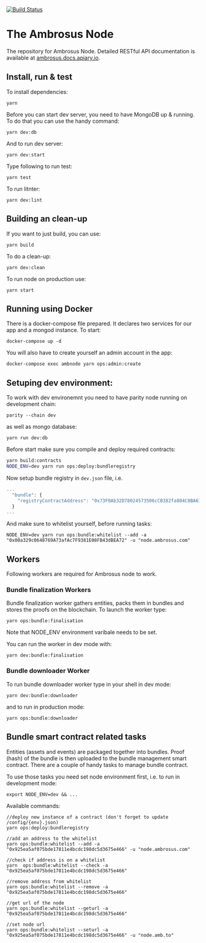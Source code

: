 [![Build Status](https://travis-ci.com/ambrosus/ambrosus-sdk.svg?token=xjj4U84eSFwEsYLTc5Qe&branch=master)](https://travis-ci.com/ambrosus/ambrosus-sdk)

# The Ambrosus Node
The repository for Ambrosus Node. Detailed RESTful API documentation is available at [ambrosus.docs.apiary.io](https://ambrosus.docs.apiary.io/).

## Install, run & test
To install dependencies:
```
yarn
```

Before you can start dev server, you need to have MongoDB up & running.
To do that you can use the handy command:
```
yarn dev:db
```

And to run dev server:
```
yarn dev:start
```

Type following to run test:
```
yarn test
```

To run litnter:
```
yarn dev:lint
```

## Building an clean-up
If you want to just build, you can use:
```
yarn build
```

To do a clean-up:
```
yarn dev:clean
```

To run node on production use:
```
yarn start
```

## Running using Docker

There is a docker-compose file prepared. It declares two services for our app and a mongod instance. To start:

```
docker-compose up -d
```

You will also have to create yourself an admin account in the app:

```
docker-compose exec ambnode yarn ops:admin:create
```

## Setuping dev environment:
To work with dev environemnt you need to have parity node running on development chain:
```
parity --chain dev
```

as well as mongo database:

```
yarn run dev:db
```

Before start make sure you compile and deploy required contracts:
```sh
yarn build:contracts
NODE_ENV=dev yarn run ops:deploy:bundleregistry
```

Now setup bundle registry in `dev.json` file, i.e.
```js
...
  "bundle": {
    "registryContractAddress": "0x73F0Ab32D78024573506cCB382fa804C8BA61C95"
  }
...
``` 

And make sure to whitelist yourself, before running tasks:
```
NODE_ENV=dev yarn run ops:bundle:whitelist --add -a "0x00a329c0648769A73afAc7F9381E08FB43dBEA72" -u "node.ambrosus.com"
```

## Workers
Following workers are required for Ambrosus node to work.

### Bundle finalization Workers
Bundle finalization worker gathers entities, packs them in bundles and stores the proofs on the blockchain. To launch the worker type:

```
yarn ops:bundle:finalisation
```

Note that NODE_ENV environment varibale needs to be set.

You can run the worker in dev mode with:

```
yarn dev:bundle:finalisation
```


### Bundle downloader Worker
To run bundle downloader worker type in your shell in dev mode:
```
yarn dev:bundle:downloader
```

and to run in production mode:

```
yarn ops:bundle:downloader
```


## Bundle smart contract related  tasks
Entities (assets and events) are packaged together into bundles. Proof (hash) of the bundle is then uploaded to the bundle management smart contract.
There are a couple of handy tasks to manage bundle contract.

To use those tasks you need set node environment first, i.e. to run in development mode:
```
export NODE_ENV=dev && ...
```

Available commands:

```
//deploy new instance of a contract (don't forget to update /config/{env}.json)
yarn ops:deploy:bundleregistry

//add an address to the whitelist 
yarn ops:bundle:whitelist --add -a "0x925ea5af075bde17811e4bcdc198dc5d3675e466" -u "node.ambrosus.com"

//check if address is on a whitelist
yarn  ops:bundle:whitelist --check -a "0x925ea5af075bde17811e4bcdc198dc5d3675e466"

//remove address from whitelist
yarn ops:bundle:whitelist --remove -a "0x925ea5af075bde17811e4bcdc198dc5d3675e466"

//get url of the node
yarn ops:bundle:whitelist --geturl -a "0x925ea5af075bde17811e4bcdc198dc5d3675e466"

//set node url
yarn ops:bundle:whitelist --seturl -a "0x925ea5af075bde17811e4bcdc198dc5d3675e466" -u "node.amb.to"
```


